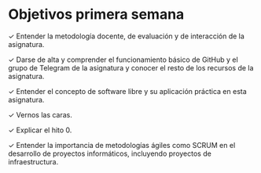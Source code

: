 # Objetivos primera semana

✓ Entender la metodología docente, de evaluación y de interacción de la asignatura.

✓ Darse de alta y comprender el funcionamiento básico de GitHub y el grupo de Telegram de la asignatura y conocer el resto de los recursos de la asignatura.

✓ Entender el concepto de software libre y su aplicación práctica en esta asignatura.

✓ Vernos las caras.

✓ Explicar el hito 0.

✓ Entender la importancia de metodologías ágiles como SCRUM en el desarrollo de proyectos informáticos, incluyendo proyectos de infraestructura.
